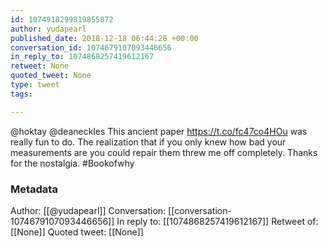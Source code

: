 ```yaml
---
id: 1074918299819855872
author: yudapearl
published_date: 2018-12-18 06:44:28 +00:00
conversation_id: 1074679107093446656
in_reply_to: 1074868257419612167
retweet: None
quoted_tweet: None
type: tweet
tags:

---
```


@hoktay @deaneckles This ancient paper https://t.co/fc47co4HOu was really fun to do.
The realization that if you only knew how bad your measurements 
are you could repair them threw me off completely. Thanks for
the nostalgia. #Bookofwhy

### Metadata

Author: [[@yudapearl]]
Conversation: [[conversation-1074679107093446656]]
In reply to: [[1074868257419612167]]
Retweet of: [[None]]
Quoted tweet: [[None]]
